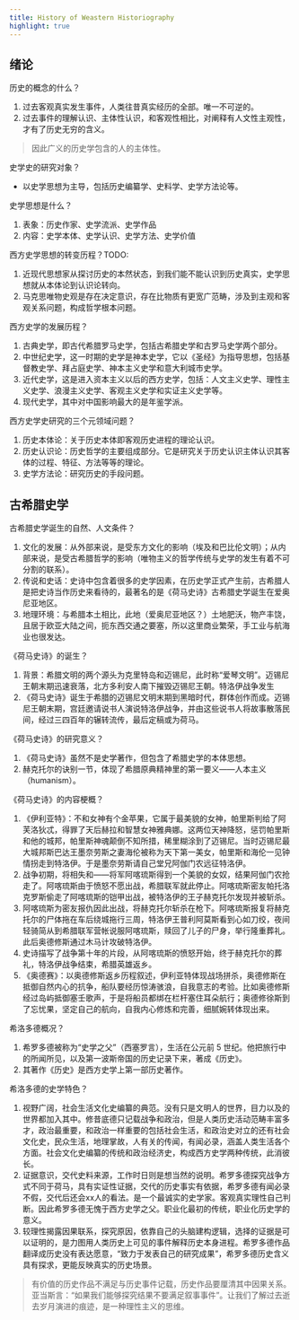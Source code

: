 ```yaml
---
title: History of Weastern Historiography
highlight: true
---
```


## 绪论

历史的概念的什么？
1. 过去客观真实发生事件，人类往昔真实经历的全部。唯一不可逆的。
2. 过去事件的理解认识、主体性认识，和客观性相比，对阐释有人文性主观性，才有了历史无穷的含义。
> 因此广义的历史学包含的人的主体性。

史学史的研究对象？
* 以史学思想为主导，包括历史编纂学、史料学、史学方法论等。

史学思想是什么？
1. 表象：历史作家、史学流派、史学作品
2. 内容：史学本体、史学认识、史学方法、史学价值

西方史学思想的转变历程？TODO:
1. 近现代思想家从探讨历史的本然状态，到我们能不能认识到历史真实，史学思想就从本体论到认识论转向。
2. 马克思唯物史观是存在决定意识，存在比物质有更宽广范畴，涉及到主观和客观关系问题，构成哲学根本问题。

西方史学的发展历程？
1. 古典史学，即古代希腊罗马史学，包括古希腊史学和古罗马史学两个部分。
2. 中世纪史学，这一时期的史学是神本史学，它以《圣经》为指导思想，包括基督教史学、拜占庭史学、神本主义史学和意大利城市史学。
3. 近代史学，这是进入资本主义以后的西方史学，包括：人文主义史学、理性主义史学、浪漫主义史学、客观主义史学和实证主义史学等。
4. 现代史学，其中对中国影响最大的是年鉴学派。

西方史学史研究的三个元领域问题？
1. 历史本体论：关于历史本体即客观历史进程的理论认识。
2. 历史认识论：历史哲学的主要组成部分。它是研究关于历史认识主体认识其客体的过程、特征、方法等等的理论。
3. 史学方法论：研究历史的手段问题。

## 古希腊史学

古希腊史学诞生的自然、人文条件？
1. 文化的发展：从外部来说，是受东方文化的影响（埃及和巴比伦文明）；从内部来说，是受古希腊哲学的影响（唯物主义的哲学传统与史学的发生有着不可分割的联系）。
2. 传说和史话：史诗中包含着很多的史学因素，在历史学正式产生前，古希腊人是把史诗当作历史来看待的，最著名的是《荷马史诗》古希腊史学诞生在爱奥尼亚地区。
3. 地理环境：与希腊本土相比，此地（爱奥尼亚地区？）土地肥沃，物产丰饶，且居于欧亚大陆之间，扼东西交通之要塞，所以这里商业繁荣，手工业与航海业也很发达。

《荷马史诗》的诞生？
1. 背景：希腊文明的两个源头为克里特岛和迈锡尼，此时称“爱琴文明”。迈锡尼王朝末期迅速衰落，北方多利安人南下摧毁迈锡尼王朝。特洛伊战争发生
2. 《荷马史诗》诞生于希腊的迈锡尼文明末期到黑暗时代，群体创作而成。迈锡尼王朝末期，宫廷邀请说书人演说特洛伊战争，并由这些说书人将故事散落民间，经过三四百年的辗转流传，最后定稿或为荷马。

《荷马史诗》的研究意义？
1. 《荷马史诗》虽然不是史学著作，但包含了希腊史学的本体思想。
2. 赫克托尔的诀别一节，体现了希腊原典精神里的第一要义——人本主义（humanism）。

《荷马史诗》的内容梗概？
1. 《伊利亚特》：不和女神有个金苹果，它属于最美貌的女神，帕里斯判给了阿芙洛狄忒，得罪了天后赫拉和智慧女神雅典娜。这两位天神降怒，惩罚帕里斯和他的城邦，帕里斯神魂颠倒不知所措，稀里糊涂到了迈锡尼。当时迈锡尼最大城邦斯巴达王墨奈劳斯之妻海伦被称为天下第一美女，帕里斯和海伦一见钟情拐走到特洛伊。于是墨奈劳斯请自己堂兄阿伽门农远征特洛伊。
2. 战争初期，将相失和——将军阿喀琉斯得到一个美貌的女奴，结果阿伽门农抢走了。阿喀琉斯由于愤怒不愿出战，希腊联军就此停止。阿喀琉斯密友帕托洛克罗斯偷走了阿喀琉斯的铠甲出战，被特洛伊的王子赫克托尔发现并被斩杀。
3. 阿喀琉斯为密友报仇因此出战，将赫克托尔斩杀在枪下。阿喀琉斯报复将赫克托尔的尸体拖在车后绕城拖行三周，特洛伊王普利阿莫斯看到心如刀绞，夜间轻骑简从到希腊联军营帐说服阿喀琉斯，赎回了儿子的尸身，举行隆重葬礼。此后奥德修斯通过木马计攻破特洛伊。
4. 史诗描写了战争第十年的片段，从阿喀琉斯的愤怒开始，终于赫克托尔的葬礼，特洛伊战争结束，希腊英雄返乡。
5. 《奥德赛》：以奥德修斯返乡历程叙述，伊利亚特体现战场拼杀，奥德修斯在抵御自然内心的抗争，船队要经历惊涛骇浪，自我意志的考验。比如奥德修斯经过岛屿抵御塞壬歌声，于是将船员都绑在栏杆塞住耳朵航行；奥德修徐斯到了忘忧果，坚定自己的航向，自我内心修炼和完善，细腻婉转体现出来。

希洛多德概况？
1. 希罗多德被称为“史学之父”（西塞罗言），生活在公元前 5 世纪。他把旅行中的所闻所见，以及第一波斯帝国的历史记录下来，著成《历史》。
2. 其著作《历史》是西方史学上第一部历史著作。

希洛多德的史学特色？
1. 视野广阔，社会生活文化史编纂的典范。没有只是文明人的世界，目力以及的世界都加入其中。修昔底德只记载战争和政治，但是人类历史活动范畴丰富多才，政治最重要，和政治一样重要的包括社会生活，和政治史对立的还有社会文化史，民众生活，地理掌故，人有关的传闻，有闻必录，涵盖人类生活各个方面。社会文化史编纂的传统和政治经济史，构成西方史学两种传统，此消彼长。
2. 证据意识，交代史料来源，工作时日则是想当然的说明。希罗多德探究战争方式不同于荷马，具有实证性证据，交代的历史事实有依据，希罗多德有闻必录不假，交代后还会xx人的看法。是一个最诚实的史学家。客观真实理性自己判断。因此希罗多德无愧于西方史学之父。职业化最初的传统，职业化历史学的意义。
3. 较理性揭露因果联系，探究原因，依靠自己的头脑建构逻辑，选择的证据是可以证明的，是力图用人类历史上可见的事件解释历史本身进程。希罗多德作品翻译成历史没有表达愿意，“致力于发表自己的研究成果”，希罗多德历史含义具有探求，更能反映真实的历史场景。
> 有价值的历史作品不满足与历史事件记载，历史作品要厘清其中因果关系。亚当斯言：“如果我们能够探究结果不要满足叙事事件”。让我们了解过去逝去岁月演进的痕迹，是一种理性主义的思维。
